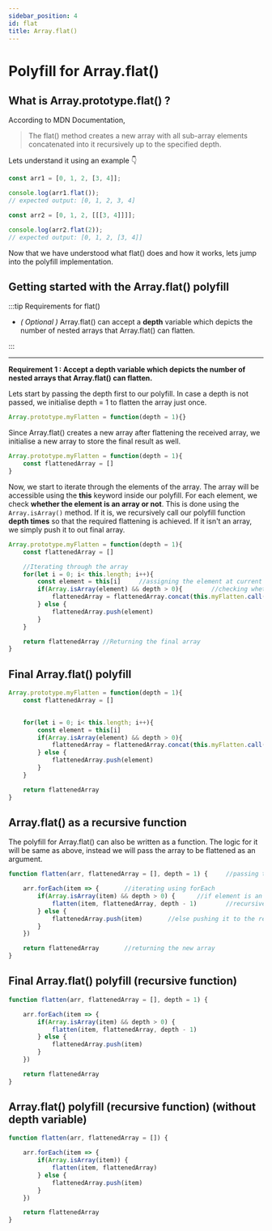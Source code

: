 ```yaml
---
sidebar_position: 4
id: flat
title: Array.flat()
---
```


# Polyfill for Array.flat()

## What is Array.prototype.flat() ?

According to MDN Documentation,

> The flat() method creates a new array with all sub-array elements concatenated into it recursively up to the specified depth.

Lets understand it using an example 👇

```js
const arr1 = [0, 1, 2, [3, 4]];

console.log(arr1.flat());
// expected output: [0, 1, 2, 3, 4]

const arr2 = [0, 1, 2, [[[3, 4]]]];

console.log(arr2.flat(2));
// expected output: [0, 1, 2, [3, 4]]
```

Now that we have understood what flat() does and how it works, lets jump into the polyfill implementation.

## Getting started with the Array.flat() polyfill

:::tip Requirements for flat()

- *( Optional )* Array.flat() can accept a **depth** variable which depicts the number of nested arrays that Array.flat() can flatten.

:::

---

**Requirement 1 : Accept a depth variable which depicts the number of nested arrays that Array.flat() can flatten.**

Lets start by passing the depth first to our polyfill. In case a depth is not passed, we initialise depth = 1 to flatten the array just once.

```js
Array.prototype.myFlatten = function(depth = 1){}
```
Since Array.flat() creates a new array after flattening the received array, we initialise a new array to store the final result as well.

```js
Array.prototype.myFlatten = function(depth = 1){
    const flattenedArray = []
}

```

Now, we start to iterate through the elements of the array. The array will be accessible using the **this** keyword inside our polyfill.
For each element, we check **whether the element is an array or not**. This is done using the `Array.isArray()` method. If it is, we recursively call our polyfill function **depth times** so that the required flattening is achieved. If it isn't an array, we simply push it to out final array.



```js
Array.prototype.myFlatten = function(depth = 1){ 
    const flattenedArray = []

    //Iterating through the array
    for(let i = 0; i< this.length; i++){  
        const element = this[i]     //assigning the element at current index to a variable for ease
        if(Array.isArray(element) && depth > 0){        //checking whether it is an array and at the same time whether we have to still further flatten the array or not if depth more than 0
            flattenedArray = flattenedArray.concat(this.myFlatten.call(element, depth - 1))
        } else {
            flattenedArray.push(element)
        }
    }

    return flattenedArray //Returning the final array
}
```

## Final Array.flat() polyfill

```js
Array.prototype.myFlatten = function(depth = 1){ 
    const flattenedArray = []

    
    for(let i = 0; i< this.length; i++){  
        const element = this[i]     
        if(Array.isArray(element) && depth > 0){
            flattenedArray = flattenedArray.concat(this.myFlatten.call(element, depth - 1))
        } else {
            flattenedArray.push(element)
        }
    }

    return flattenedArray 
}
```

## Array.flat() as a recursive function

The polyfill for Array.flat() can also be written as a function. The logic for it will be same as above, instead we will pass the array to be flattened as an argument.

```js
function flatten(arr, flattenedArray = [], depth = 1) {     //passing the array as an argument since recursive calls can lead to creation of new arrays at every call 

    arr.forEach(item => {       //iterating using forEach
        if(Array.isArray(item) && depth > 0) {      //if element is an array
            flatten(item, flattenedArray, depth - 1)        //recursively calling the flatten function for the array
        } else {
            flattenedArray.push(item)       //else pushing it to the result array
        }
    })

    return flattenedArray       //returning the new array
}
```

## Final Array.flat() polyfill (recursive function)


```js
function flatten(arr, flattenedArray = [], depth = 1) {

    arr.forEach(item => {
        if(Array.isArray(item) && depth > 0) {
            flatten(item, flattenedArray, depth - 1)
        } else {
            flattenedArray.push(item)
        }
    })

    return flattenedArray
}
```

## Array.flat() polyfill (recursive function) (without depth variable)


```js
function flatten(arr, flattenedArray = []) {

    arr.forEach(item => {
        if(Array.isArray(item)) {
            flatten(item, flattenedArray)
        } else {
            flattenedArray.push(item)
        }
    })

    return flattenedArray
}
```